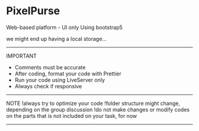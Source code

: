 # PixelPurse
Web-based platform - UI only
Using bootstrap5


we might end up having a local storage...


-------------------------------------------------
IMPORTANT

- Comments must be accurate
- After coding, format your code with Prettier
- Run your code using LiveServer only
- Always check if responsive




-------------------------------------------------
NOTE
!always try to optimize your code
!folder structure might change, depending on the group discussion
!do not make changes or modify codes on the parts that is not included on your task, for now



-------------------------------------------------


